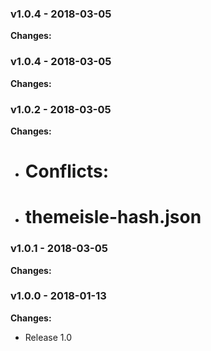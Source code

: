 
 ### v1.0.4 - 2018-03-05 
 **Changes:** 
  
 ### v1.0.4 - 2018-03-05 
 **Changes:** 
  
 ### v1.0.2 - 2018-03-05 
 **Changes:** 
 * # Conflicts:
* #	themeisle-hash.json
 
 ### v1.0.1 - 2018-03-05 
 **Changes:** 
  
 ### v1.0.0 - 2018-01-13 
 **Changes:** 
 * Release 1.0
 
